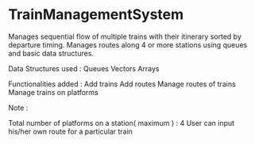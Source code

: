 # TrainManagementSystem


Manages sequential flow of multiple trains with their itinerary sorted by departure timing. Manages routes along 4 or more stations using queues and basic data structures.

Data Structures used :
    Queues 
    Vectors
    Arrays
    
Functionalities added :
    Add trains
    Add routes
    Manage routes of trains 
    Manage trains on platforms
    
Note :

Total number of platforms on a station( maximum ) : 4
User can input his/her own route for a particular train 
